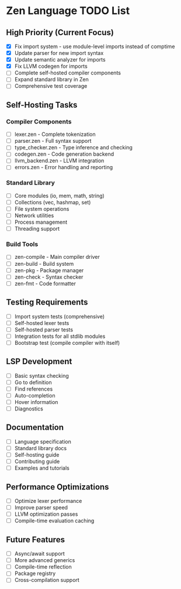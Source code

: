 # Zen Language TODO List

## High Priority (Current Focus)
- [x] Fix import system - use module-level imports instead of comptime
- [x] Update parser for new import syntax
- [x] Update semantic analyzer for imports
- [x] Fix LLVM codegen for imports
- [ ] Complete self-hosted compiler components
- [ ] Expand standard library in Zen
- [ ] Comprehensive test coverage

## Self-Hosting Tasks
### Compiler Components
- [ ] lexer.zen - Complete tokenization
- [ ] parser.zen - Full syntax support
- [ ] type_checker.zen - Type inference and checking
- [ ] codegen.zen - Code generation backend
- [ ] llvm_backend.zen - LLVM integration
- [ ] errors.zen - Error handling and reporting

### Standard Library
- [ ] Core modules (io, mem, math, string)
- [ ] Collections (vec, hashmap, set)
- [ ] File system operations
- [ ] Network utilities
- [ ] Process management
- [ ] Threading support

### Build Tools
- [ ] zen-compile - Main compiler driver
- [ ] zen-build - Build system
- [ ] zen-pkg - Package manager
- [ ] zen-check - Syntax checker
- [ ] zen-fmt - Code formatter

## Testing Requirements
- [ ] Import system tests (comprehensive)
- [ ] Self-hosted lexer tests
- [ ] Self-hosted parser tests
- [ ] Integration tests for all stdlib modules
- [ ] Bootstrap test (compile compiler with itself)

## LSP Development
- [ ] Basic syntax checking
- [ ] Go to definition
- [ ] Find references
- [ ] Auto-completion
- [ ] Hover information
- [ ] Diagnostics

## Documentation
- [ ] Language specification
- [ ] Standard library docs
- [ ] Self-hosting guide
- [ ] Contributing guide
- [ ] Examples and tutorials

## Performance Optimizations
- [ ] Optimize lexer performance
- [ ] Improve parser speed
- [ ] LLVM optimization passes
- [ ] Compile-time evaluation caching

## Future Features
- [ ] Async/await support
- [ ] More advanced generics
- [ ] Compile-time reflection
- [ ] Package registry
- [ ] Cross-compilation support
